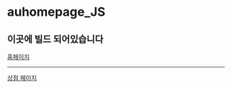 # auhomepage_JS


## 이곳에 빌드 되어있습니다

[홈페이지](https://audiscordbot.xyz/)<hr>
[상점 페이지](https://shop.audiscordbot.xyz/)
